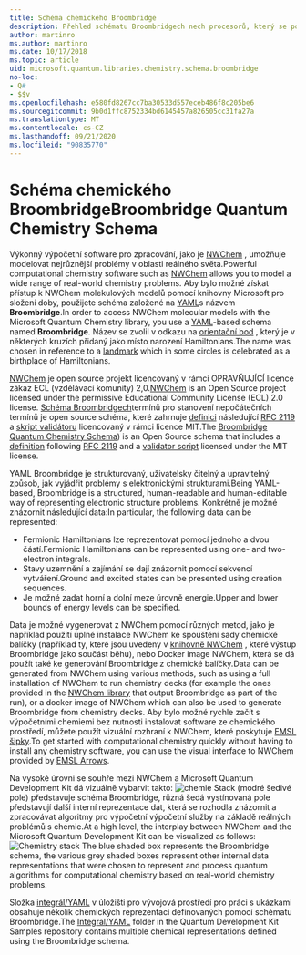 ```yaml
---
title: Schéma chemického Broombridge
description: Přehled schématu Broombridgech nech procesorů, který se používá k modelování reálných problémů v chemickém prostředí s Microsoft Quantum Development Kit.
author: martinro
ms.author: martinro
ms.date: 10/17/2018
ms.topic: article
uid: microsoft.quantum.libraries.chemistry.schema.broombridge
no-loc:
- Q#
- $$v
ms.openlocfilehash: e580fd8267cc7ba30533d557eceb486f8c205be6
ms.sourcegitcommit: 9b0d1ffc8752334bd6145457a826505cc31fa27a
ms.translationtype: MT
ms.contentlocale: cs-CZ
ms.lasthandoff: 09/21/2020
ms.locfileid: "90835770"
---
```

# <a name="broombridge-quantum-chemistry-schema"></a><span data-ttu-id="eba65-103">Schéma chemického Broombridge</span><span class="sxs-lookup"><span data-stu-id="eba65-103">Broombridge Quantum Chemistry Schema</span></span> # 

<span data-ttu-id="eba65-104">Výkonný výpočetní software pro zpracování, jako je [NWChem](http://www.nwchem-sw.org/) , umožňuje modelovat nejrůznější problémy v oblasti reálného světa.</span><span class="sxs-lookup"><span data-stu-id="eba65-104">Powerful computational chemistry software such as [NWChem](http://www.nwchem-sw.org/) allows you to model a wide range of real-world chemistry problems.</span></span> <span data-ttu-id="eba65-105">Aby bylo možné získat přístup k NWChem molekulových modelů pomocí knihovny Microsoft pro složení doby, použijete schéma založené na [YAML](https://en.wikipedia.org/wiki/YAML)s názvem **Broombridge**.</span><span class="sxs-lookup"><span data-stu-id="eba65-105">In order to access NWChem molecular models with the Microsoft Quantum Chemistry library, you use a [YAML](https://en.wikipedia.org/wiki/YAML)-based schema named **Broombridge**.</span></span> <span data-ttu-id="eba65-106">Název se zvolil v odkazu na [orientační bod](https://en.wikipedia.org/wiki/Broom_Bridge) , který je v některých kruzích přidaný jako místo narození Hamiltonians.</span><span class="sxs-lookup"><span data-stu-id="eba65-106">The name was chosen in reference to a [landmark](https://en.wikipedia.org/wiki/Broom_Bridge) which in some circles is celebrated as a birthplace of Hamiltonians.</span></span> 

<span data-ttu-id="eba65-107">[NWChem](https://github.com/nwchemgit/nwchem) je open source projekt licencovaný v rámci OPRAVŇUJÍCÍ licence zákaz ECL (vzdělávací komunity) 2,0.</span><span class="sxs-lookup"><span data-stu-id="eba65-107">[NWChem](https://github.com/nwchemgit/nwchem) is an Open Source project licensed under the permissive Educational Community License (ECL) 2.0 license.</span></span> <span data-ttu-id="eba65-108">[Schéma Broombridgech](https://docs.microsoft.com/quantum/libraries/chemistry/schema/spec_v_0_2)termínů pro stanovení nepočátečních termínů je open source schéma, které zahrnuje [definici](https://raw.githubusercontent.com/Microsoft/Quantum/master/Chemistry/Schema/broombridge-0.1.schema.json) následující [RFC 2119](https://tools.ietf.org/html/rfc2119) a [skript validátoru](https://raw.githubusercontent.com/Microsoft/Quantum/master/Chemistry/Schema/validator.py) licencovaný v rámci licence MIT.</span><span class="sxs-lookup"><span data-stu-id="eba65-108">The [Broombridge Quantum Chemistry Schema](https://docs.microsoft.com/quantum/libraries/chemistry/schema/spec_v_0_2)) is an Open Source schema that includes a [definition](https://raw.githubusercontent.com/Microsoft/Quantum/master/Chemistry/Schema/broombridge-0.1.schema.json) following [RFC 2119](https://tools.ietf.org/html/rfc2119) and a [validator script](https://raw.githubusercontent.com/Microsoft/Quantum/master/Chemistry/Schema/validator.py) licensed under the MIT license.</span></span> 

<span data-ttu-id="eba65-109">YAML Broombridge je strukturovaný, uživatelsky čitelný a upravitelný způsob, jak vyjádřit problémy s elektronickými strukturami.</span><span class="sxs-lookup"><span data-stu-id="eba65-109">Being YAML-based, Broombridge is a structured, human-readable and human-editable way of representing electronic structure problems.</span></span> <span data-ttu-id="eba65-110">Konkrétně je možné znázornit následující data:</span><span class="sxs-lookup"><span data-stu-id="eba65-110">In particular, the following data can be represented:</span></span>
- <span data-ttu-id="eba65-111">Fermionic Hamiltonians lze reprezentovat pomocí jednoho a dvou částí.</span><span class="sxs-lookup"><span data-stu-id="eba65-111">Fermionic Hamiltonians can be represented using one- and two-electron integrals.</span></span>
- <span data-ttu-id="eba65-112">Stavy uzemnění a zajímání se dají znázornit pomocí sekvencí vytváření.</span><span class="sxs-lookup"><span data-stu-id="eba65-112">Ground and excited states can be presented using creation sequences.</span></span>
- <span data-ttu-id="eba65-113">Je možné zadat horní a dolní meze úrovně energie.</span><span class="sxs-lookup"><span data-stu-id="eba65-113">Upper and lower bounds of energy levels can be specified.</span></span>

<span data-ttu-id="eba65-114">Data je možné vygenerovat z NWChem pomocí různých metod, jako je například použití úplné instalace NWChem ke spouštění sady chemické balíčky (například ty, které jsou uvedeny v [knihovně NWChem](https://github.com/nwchemgit/nwchem/tree/master/QA/chem_library_tests) , které výstup Broombridge jako součást běhu), nebo Docker image NWChem, která se dá použít také ke generování Broombridge z chemické balíčky.</span><span class="sxs-lookup"><span data-stu-id="eba65-114">Data can be generated from NWChem using various methods, such as using a full installation of NWChem to run chemistry decks (for example the ones provided in the [NWChem library](https://github.com/nwchemgit/nwchem/tree/master/QA/chem_library_tests) that output Broombridge as part of the run), or a docker image of NWChem which can also be used to generate Broombridge from chemistry decks.</span></span> <span data-ttu-id="eba65-115">Aby bylo možné rychle začít s výpočetními chemiemi bez nutnosti instalovat software ze chemického prostředí, můžete použít vizuální rozhraní k NWChem, které poskytuje [EMSL šipky](https://arrows.emsl.pnnl.gov/api/qsharp_chem).</span><span class="sxs-lookup"><span data-stu-id="eba65-115">To get started with computational chemistry quickly without having to install any chemistry software, you can use the visual interface to NWChem provided by [EMSL Arrows](https://arrows.emsl.pnnl.gov/api/qsharp_chem).</span></span>

<span data-ttu-id="eba65-116">Na vysoké úrovni se souhře mezi NWChem a Microsoft Quantum Development Kit dá vizuálně vybarvit takto: ![ chemie Stack ](~/media/broombridge.png) (modré šedivé pole) představuje schéma Broombridge, různá šedá vystínovaná pole představují další interní reprezentace dat, která se rozhodla znázornit a zpracovávat algoritmy pro výpočetní výpočetní služby na základě reálných problémů s chemie.</span><span class="sxs-lookup"><span data-stu-id="eba65-116">At a high level, the interplay between NWChem and the Microsoft Quantum Development Kit can be visualized as follows: ![Chemistry stack](~/media/broombridge.png) The blue shaded box represents the Broombridge schema, the various grey shaded boxes represent other internal data representations that were chosen to represent and process quantum algorithms for computational chemistry based on real-world chemistry problems.</span></span>

<span data-ttu-id="eba65-117">Složka [integrál/YAML](https://github.com/microsoft/Quantum/tree/master/samples/chemistry/IntegralData/YAML) v úložišti pro vývojová prostředí pro práci s ukázkami obsahuje několik chemických reprezentací definovaných pomocí schématu Broombridge.</span><span class="sxs-lookup"><span data-stu-id="eba65-117">The [Integral/YAML](https://github.com/microsoft/Quantum/tree/master/samples/chemistry/IntegralData/YAML) folder in the Quantum Development Kit Samples repository contains multiple chemical representations defined using the Broombridge schema.</span></span>
